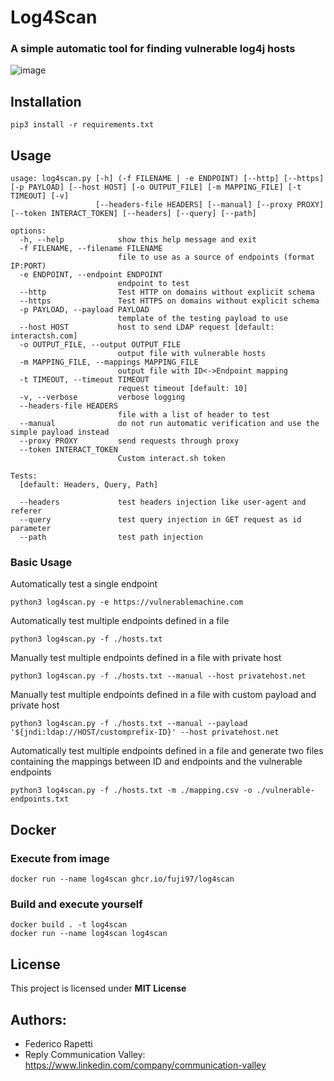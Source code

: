 # Log4Scan
### A simple automatic tool for finding vulnerable log4j hosts
![image](https://user-images.githubusercontent.com/9747718/146039311-ee3852ea-020f-434f-9aeb-3913774429e9.png)
## Installation
```shell
pip3 install -r requirements.txt
```
## Usage
```
usage: log4scan.py [-h] (-f FILENAME | -e ENDPOINT) [--http] [--https] [-p PAYLOAD] [--host HOST] [-o OUTPUT_FILE] [-m MAPPING_FILE] [-t TIMEOUT] [-v]
                   [--headers-file HEADERS] [--manual] [--proxy PROXY] [--token INTERACT_TOKEN] [--headers] [--query] [--path]

options:
  -h, --help            show this help message and exit
  -f FILENAME, --filename FILENAME
                        file to use as a source of endpoints (format IP:PORT)
  -e ENDPOINT, --endpoint ENDPOINT
                        endpoint to test
  --http                Test HTTP on domains without explicit schema
  --https               Test HTTPS on domains without explicit schema
  -p PAYLOAD, --payload PAYLOAD
                        template of the testing payload to use
  --host HOST           host to send LDAP request [default: interactsh.com]
  -o OUTPUT_FILE, --output OUTPUT_FILE
                        output file with vulnerable hosts
  -m MAPPING_FILE, --mappings MAPPING_FILE
                        output file with ID<->Endpoint mapping
  -t TIMEOUT, --timeout TIMEOUT
                        request timeout [default: 10]
  -v, --verbose         verbose logging
  --headers-file HEADERS
                        file with a list of header to test
  --manual              do not run automatic verification and use the simple payload instead
  --proxy PROXY         send requests through proxy
  --token INTERACT_TOKEN
                        Custom interact.sh token

Tests:
  [default: Headers, Query, Path]

  --headers             test headers injection like user-agent and referer
  --query               test query injection in GET request as id parameter
  --path                test path injection
```
### Basic Usage
Automatically test a single endpoint
```shell
python3 log4scan.py -e https://vulnerablemachine.com
```
Automatically test multiple endpoints defined in a file
```shell
python3 log4scan.py -f ./hosts.txt
```
Manually test multiple endpoints defined in a file with private host
```shell
python3 log4scan.py -f ./hosts.txt --manual --host privatehost.net
```
Manually test multiple endpoints defined in a file with custom payload and private host
```shell
python3 log4scan.py -f ./hosts.txt --manual --payload '${jndi:ldap://HOST/customprefix-ID}' --host privatehost.net
```
Automatically test multiple endpoints defined in a file and generate two files containing the mappings between ID and endpoints and the vulnerable endpoints
```shell
python3 log4scan.py -f ./hosts.txt -m ./mapping.csv -o ./vulnerable-endpoints.txt
```

## Docker
### Execute from image
```shell
docker run --name log4scan ghcr.io/fuji97/log4scan
```
### Build and execute yourself
```shell
docker build . -t log4scan
docker run --name log4scan log4scan
```

## License
This project is licensed under **MIT License**

## Authors:
- Federico Rapetti
- Reply Communication Valley: https://www.linkedin.com/company/communication-valley
